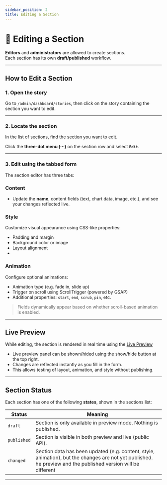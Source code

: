 ```yaml
---
sidebar_position: 2
title: Editing a Section
---
```


# 📝 Editing a Section

**Editors** and **administrators** are allowed to create sections.  
Each section has its own **draft/published** workflow.

---

## How to Edit a Section

### 1. Open the story

Go to `/admin/dashboard/stories`, then click on the story containing the section you want to edit.

---

### 2. Locate the section

In the list of sections, find the section you want to edit.

Click the **three-dot menu (···)** on the section row and select **`Edit`**.

---

### 3. Edit using the tabbed form

The section editor has three tabs:

### Content

- Update the **name**, content fields (text, chart data, image, etc.), and see your changes reflected live.

### Style

Customize visual appearance using CSS-like properties:

- Padding and margin
- Background color or image
- Layout alignment
- 
### Animation


Configure optional animations:

- Animation type (e.g. fade in, slide up)
- Trigger on scroll using ScrollTrigger (powered by GSAP)
- Additional properties: `start`, `end`, `scrub`, `pin`, etc.

> Fields dynamically appear based on whether scroll-based animation is enabled.

---

## Live Preview

While editing, the section is rendered in real time using the [Live Preview](../preview) 

- Live preview panel can be shown/hided using the show/hide button at the top right.
- Changes are reflected instantly as you fill in the form.
- This allows testing of layout, animation, and style without publishing.

---

## Section Status

Each section has one of the following **states**, shown in the sections list:

| Status     | Meaning                                                                 |
|------------|-------------------------------------------------------------------------|
| `draft`    | Section is only available in preview mode. Nothing is published. |
| `published`| Section is visible in both preview and live (public API).              |
| `changed`  | Section data has been updated (e.g. content, style, animation), but the changes are not yet published. he preview and the published version will be different |

---